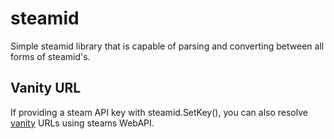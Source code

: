 steamid
=======

Simple steamid library that is capable of parsing and converting between all forms of 
steamid's. 

Vanity URL
----------
If providing a steam API key with steamid.SetKey(), you
can also resolve [vanity](https://partner.steamgames.com/doc/webapi/ISteamUser#ResolveVanityURL) URLs
using steams WebAPI. 
